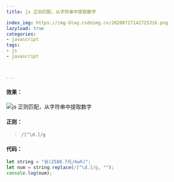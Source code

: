 ```yaml
---
title: js 正则匹配，从字符串中提取数字

index_img: https://img-blog.csdnimg.cn/20200727142725316.png
lazyload: true
categories:
- javascript
tags:
- js
- javascript



---
```











#### 效果：
![js 正则匹配，从字符串中提取数字](https://img-blog.csdnimg.cn/20200727142725316.png)


#### 正则：

> `/[^\d.]/g`


#### 代码：
```javascript
let string = "谷(2588.7元/kwh)";
let num = string.replace(/[^\d.]/g, "");
console.log(num);
```






